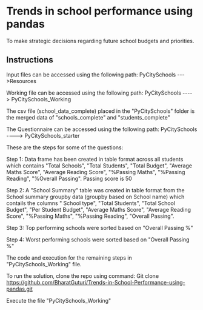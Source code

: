 # Trends in school performance using pandas
To make strategic decisions regarding future school budgets and priorities.

## Instructions
Input files can be accessed using the following path:
PyCitySchools --->Resources

Working file can be accessed using the following path:
PyCitySchools ----> PyCitySchools_Working

The csv file (school_data_complete) placed in the "PyCitySchools" folder is the merged data of "schools_complete" and "students_complete"

The Questionnaire can be accessed using the following path:
PyCitySchools ----> PyCitySchools_starter

These are the steps for some of the questions:

Step 1: Data frame has been created in table format across all students which contains "Total Schools", "Total Students", "Total Budget", "Average Maths Score", "Average Reading Score", "%Passing Maths", "%Passing Reading", "%Overall Passing".
    Passing score is 50

Step 2: A "School Summary" table was created in table format from the School summary groupby data (groupby based on School name) which contails the columns " School type", "Total Students", "Total School Budget", "Per Student Budget", "Average Maths Score", "Average Reading Score", "%Passing Maths", "%Passing Reading", "Overall Passing".

Step 3: Top performing schools were sorted based on "Overall Passing %"

Step 4: Worst performing schools were sorted based on "Overall Passing %"

The code and execution for the remaining steps in "PyCitySchools_Working" file.

To run the solution, clone the repo using command:
    Git clone https://github.com/BharatGuturi/Trends-in-School-Performance-using-pandas.git

Execute the file "PyCitySchools_Working"
